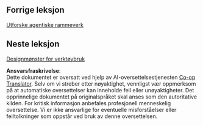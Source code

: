 <!--
CO_OP_TRANSLATOR_METADATA:
{
  "original_hash": "33243670d725b71857eee62f64ac2d09",
  "translation_date": "2025-07-12T09:19:01+00:00",
  "source_file": "03-agentic-design-patterns/README.md",
  "language_code": "no"
}
-->
## Forrige leksjon

[Utforske agentiske rammeverk](../02-explore-agentic-frameworks/README.md)

## Neste leksjon

[Designmønster for verktøybruk](../04-tool-use/README.md)

**Ansvarsfraskrivelse**:  
Dette dokumentet er oversatt ved hjelp av AI-oversettelsestjenesten [Co-op Translator](https://github.com/Azure/co-op-translator). Selv om vi streber etter nøyaktighet, vennligst vær oppmerksom på at automatiske oversettelser kan inneholde feil eller unøyaktigheter. Det opprinnelige dokumentet på originalspråket skal anses som den autoritative kilden. For kritisk informasjon anbefales profesjonell menneskelig oversettelse. Vi er ikke ansvarlige for eventuelle misforståelser eller feiltolkninger som oppstår ved bruk av denne oversettelsen.